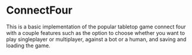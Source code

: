 # ConnectFour
This is a basic implementation of the popular tabletop game connect four with a couple features such as the option
to choose whether you want to play singleplayer or multiplayer, against a bot or a human, and saving and loading the
game. 
